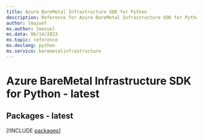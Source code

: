```yaml
---
title: Azure BareMetal Infrastructure SDK for Python
description: Reference for Azure BareMetal Infrastructure SDK for Python
author: lmazuel
ms.author: lmazuel
ms.data: 06/14/2023
ms.topic: reference
ms.devlang: python
ms.service: baremetalinfrastructure
---
```

# Azure BareMetal Infrastructure SDK for Python - latest
## Packages - latest
[!INCLUDE [packages](baremetal-infrastructure-index.md)]